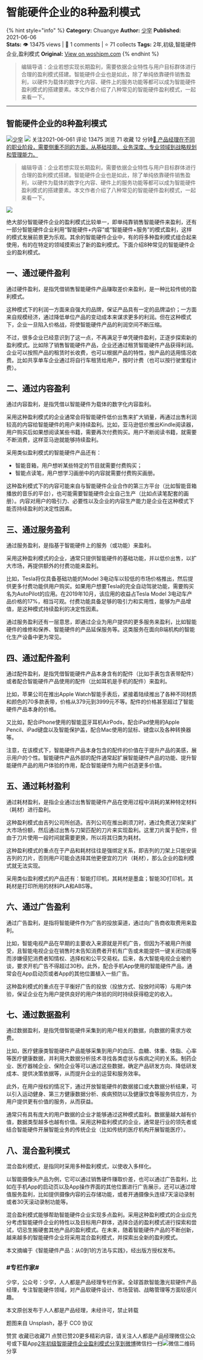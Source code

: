# 智能硬件企业的8种盈利模式
{% hint style="info" %}
**Category:** Chuangye
**Author:** [少穻](https://www.woshipm.com/u/96930)
**Published:** 2021-06-06  
**Stats:** 👁️ 13475 views | 💬 1 comments | ⭐ 71 collects
**Tags:** 2年,初级,智能硬件企业,盈利模式
**Original:** [View on woshipm.com](https://www.woshipm.com/chuangye/4628823.html)
{% endhint %}
> 编辑导语：企业若想实现长期盈利，需要依据企业特性与用户目标群体进行合理的盈利模式搭建。智能硬件企业也是如此，除了单纯依靠硬件销售盈利，以硬件为载体的数字化内容、硬件上的服务功能等都可以成为智能硬件盈利模式的搭建要素。本文作者介绍了八种常见的智能硬件盈利模式，一起来看一下。

---

## 智能硬件企业的8种盈利模式

[![](https://image.woshipm.com/wp-files/2021/01/2w3PD3zQ5BjSwBanQr6u.jpeg!/both/72x72)](https://www.woshipm.com/u/96930)[少穻](https://www.woshipm.com/u/96930) ![](https://static.woshipm.com/tag/1121_1@2x.png) 关注2021-06-061 评论 13475 浏览 71 收藏 12 分钟[🔗 产品经理在不同的职业阶段，需要侧重不同的方面，从基础技能、业务深度、专业领域到战略规划和管理能力。](https://ke.qidianla.com/courses/90pm)

> 编辑导语：企业若想实现长期盈利，需要依据企业特性与用户目标群体进行合理的盈利模式搭建。智能硬件企业也是如此，除了单纯依靠硬件销售盈利，以硬件为载体的数字化内容、硬件上的服务功能等都可以成为智能硬件盈利模式的搭建要素。本文作者介绍了八种常见的智能硬件盈利模式，一起来看一下。

![](https://image.woshipm.com/wp-files/2021/05/nKChONTHfrYr6GJPn6BV.jpg)

绝大部分智能硬件企业的盈利模式比较单一，即单纯靠销售智能硬件来盈利，还有一部分智能硬件企业利用“智能硬件+内容”或“智能硬件+服务”的模式盈利，这样的模式发展前景更为乐观。其余的智能硬件企业中，有的将多种盈利模式组合起来使用，有的在特定的领域摸索出了新的盈利模式。下面介绍8种常见的智能硬件企业的盈利模式。

## 一、通过硬件盈利

通过硬件盈利，是指凭借销售智能硬件产品赚取差价来盈利，是一种比较传统的盈利模式。

这种模式下的利润一方面来自强大的品牌，保证产品具有一定的品牌溢价；一方面来自规模经济，通过降低单位产品的变动成本来谋求更多的利润。但在这种模式下，企业一旦陷入价格战，将使智能硬件产品的利润空间不断压缩。

不过，很多企业已经意识到了这一点，不再满足于单凭硬件盈利，正逐步探索新的盈利模式。比如除了销售智能硬件产品，企业还通过租赁智能硬件产品获得利润。企业可以按照产品的租赁时长收费，也可以根据产品的特性，按产品的适用情况收费。比如共享单车企业通过将自行车租赁给用户，按时计费（也可以按行驶里程计费）。

## 二、通过内容盈利

通过内容盈利，是指凭借以智能硬件为载体的数字化内容盈利。

采用这种盈利模式的企业通常会将智能硬件低价出售来扩大销量，再通过出售利润较高的内容给智能硬件的用户来持续盈利。比如，亚马逊低价推出Kindle阅读器，用户购买后如果想阅读某些书籍，需要再次付费购买。用户不断阅读书籍，就需要不断消费，这样亚马逊就能够持续盈利。

采用类似盈利模式的智能硬件产品还有：

*   智能音箱，用户想听某些特定的节目就需要付费购买；
*   智能点读笔，用户想学习画册中的内容就需要付费购买画册。

这种盈利模式下的内容可能来自与智能硬件企业合作的第三方平台（比如智能音箱播放的音乐的平台），也可能需要智能硬件企业自己生产（比如点读笔配套的画册）。内容对用户的吸引力、必要性以及企业的内容生产能力是企业在这种模式下能否持续盈利的决定性因素。

## 三、通过服务盈利

通过服务盈利，是指基于智能硬件上的服务（或功能）来盈利。

采用这种盈利模式的企业，通常只提供智能硬件的基础功能，并以低价出售，以扩大市场，再提供额外的付费功能来盈利。

比如，Tesla将仅具备基础功能的Model 3电动车以较低的市场价格推出，然后提供更多付费功能供用户购买。如果用户想要Tesla的完全自动驾驶功能，需要购买名为AutoPilot的应用。在2019年10月，该应用的收益占Tesla Model 3电动车产品价格的17%，相当可观。付费功能具备足够的吸引力和实用性，能够为产品增值，是这种模式持续盈利的决定性因素。

通过服务盈利还有一层意思，即通过企业为用户提供的更多服务来盈利，比如智能硬件的维修和保养、智能硬件的产品延保服务等。这类服务在面向B端机构的智能化生产设备中更为常见。

## 四、通过配件盈利

通过配件盈利，是指凭借智能硬件产品本身含有的配件（比如手表包含表带配件）或者配合智能硬件产品使用的配件（比如耳机是手机的配件）来盈利。

比如，苹果公司在推出Apple Watch智能手表后，紧接着陆续推出了各种不同材质和颜色的70多款表带，价格从379元到3999元不等。配件的价格甚至超过了智能硬件产品本身的价格。

又比如，配合iPhone使用的智能蓝牙耳机AirPods，配合iPad使用的Apple Pencil、iPad键盘以及智能保护盖，配合Mac使用的鼠标、键盘以及各种转换器等。

注意，在该模式下，智能硬件产品本身包含的配件的价值在于提升产品的美感，展示用户的个性。智能硬件产品外部的配件通常起扩展智能硬件产品的功能、提升智能硬件产品的用户体验的作用，配合智能硬件为用户创造更多价值。

## 五、通过耗材盈利

通过耗材盈利，是指企业通过出售智能硬件产品在使用过程中消耗的某种特定材料（耗材）进行盈利。

这种盈利模式由吉列公司所创造。吉列公司在推出剃须刀时，通过免费送刀架来扩大市场份额，然后通过出售与刀架匹配的刀片来实现盈利。这里刀片属于配件，但由于刀片使用一段时间就需要更换，所以将其归类为耗材。

这种盈利模式的重点在于产品和耗材往往是强绑定关系，即吉列的刀架上只能安装吉列的刀片，否则用户可能会选择其他更便宜的刀片（耗材），那么企业的盈利模式就无法实现。

采用类似盈利模式的产品还有：智能打印机，其耗材是墨盒；智能3D打印机，其耗材是打印所用的材料PLA和ABS等。

## 六、通过广告盈利

通过广告盈利，是指将智能硬件作为广告的投放渠道，通过向广告商收取费用来盈利。

比如，智能电视产品在早期的主要收入来源就是开机广告，但因为不被用户所接受，且智能电视企业在销售时未告知消费者开机有广告或未能提供一键关闭功能等而涉嫌侵犯消费者知情权、选择权和公平交易权。后来，各大智能电视企业被约谈，要求开机广告不得超过30秒。此外，配合手机App使用的智能硬件产品，通常会在App启动页或者App的其他位置植入一些广告。

这种盈利模式的重点在于平衡好广告的投放（投放方式、投放时间等）与用户体验，保证企业在为用户提供良好的用户体验的同时持续获得稳定的收入。

## 七、通过数据盈利

通过数据盈利，是指凭借智能硬件采集到的用户相关的数据，向数据的需求方收费。

比如，医疗健康类智能硬件产品能够采集到用户的血压、血糖、体重、体脂、心率等医疗健康数据，并利用大数据分析技术寻找各类症状与疾病之间的关系。制药企业、医疗器械企业、保险企业等可以通过这些数据，确定产品研发方向、降低研发成本、提供决策依据等，从而提升企业的运营和服务效率。

此外，在用户授权的情况下，通过开放智能硬件的数据接口或大数据分析结果，可以引入运动健身、第三方健康数据分析、疾病预防以及健康饮食等服务供应方，为用户提供更有价值的服务，从而获益。

通常只有具有庞大的用户数据的企业才能够通过这种模式盈利。数据量越大越有价值，数据类型越多也越有价值。采用这种盈利模式的企业，通常是行业的领先者或结合智能硬件开展智能业务的传统企业（比如传统的医疗机构开展智能医疗）。

## 八、混合盈利模式

混合盈利模式，是指同时采用多种盈利模式，以使收入多样化。

以智能摄像头产品为例，它可以通过销售硬件赚取价差，也可以通过广告盈利，比如在手机App的启动页以及App操作界面的其他位置进行广告展示，还可以通过增值服务盈利，比如提供摄像内容的云存储功能，或者开通摄像头连续7天滚动录制或者30天滚动录制功能等。

混合盈利模式能够帮助智能硬件企业实现多点盈利。采用这种盈利模式的企业应充分考虑智能硬件企业的特性以及目标用户群体，选择合适的盈利模式进行探索和尝试，切忌生搬硬套其他产品的盈利模式。在未来，随着智能硬件产品的不断创新，越来越多的智能硬件企业将采用混合盈利模式，并探索出全新的盈利模式。

本文摘编于《智能硬件产品：从0到1的方法与实践》，经出版方授权发布。

### #专栏作家#

少穻，公众号：少穻，人人都是产品经理专栏作家。全球首款智能激光软硬件产品经理，专注智能硬件领域，对产品软硬件设计、市场营销、战略管理等方面较感兴趣。

本文原创发布于人人都是产品经理，未经许可，禁止转载

题图来自 Unsplash，基于 CC0 协议

赞赏 收藏已收藏71 点赞已赞20更多精彩内容，请关注人人都是产品经理微信公众号或下载App[2年](https://www.woshipm.com/tag/2%e5%b9%b4)[初级](https://www.woshipm.com/tag/%e5%88%9d%e7%ba%a7)[智能硬件企业](https://www.woshipm.com/tag/%e6%99%ba%e8%83%bd%e7%a1%ac%e4%bb%b6%e4%bc%81%e4%b8%9a)[盈利模式](https://www.woshipm.com/tag/%e7%9b%88%e5%88%a9%e6%a8%a1%e5%bc%8f)[分享到微博](https://service.weibo.com/share/share.php?appkey=2775287854&title=智能硬件企业的8种盈利模式&url=https://www.woshipm.com/chuangye/4628823.html&pic=https://image.woshipm.com/wp-files/2021/05/nKChONTHfrYr6GJPn6BV.jpg)微信扫一扫![微信二维码](https://api.pwmqr.com/qrcode/create/?url=https://www.woshipm.com/chuangye/4628823.html)分享